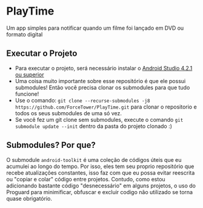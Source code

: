 # PlayTime
Um app simples para notificar quando um filme foi lançado em DVD ou formato digital

## Executar o Projeto
* Para executar o projeto, será necessário instalar o [Android Studio 4.2.1 ou superior](https://developer.android.com/studio?authuser=1&hl=en-us)
* Uma coisa muito importante sobre esse repositório é que ele possui submodules! Então você precisa clonar os submodules para que tudo funcione!
* Use o comando: `git clone --recurse-submodules -j8 https://github.com/ForceTower/PlayTime.git` para clonar o repositorio e todos os seus submodules de uma só vez.
* Se você fez um git clone sem submodules, execute o comando `git submodule update --init` dentro da pasta do projeto clonado :)

## Submodules? Por que?
O submodule `android-toolkit` é uma coleção de códigos úteis que eu acumulei ao longo do tempo.
Por isso, eles tem seu proprio repositório que recebe atualizações constantes, isso faz com que eu possa evitar reescrita ou "copiar e colar" código entre projetos.
Contudo, como estou adicionando bastante código "desnecessário" em alguns projetos, o uso do Proguard para minimificar, obfuscar e excluir codigo não utilizado se torna quase obrigatório.
